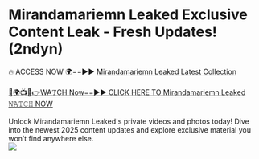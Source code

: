 # Mirandamariemn Leaked Exclusive Content Leak - Fresh Updates! (2ndyn)

🔥 ACCESS NOW 🌍==►► <a href="https://tinyurl.com/kvy9nzfs" rel="nofollow">Mirandamariemn Leaked Latest Collection</a>
<br><br>
[🔴🌍📺📱👉WA𝚃CH Now==►► CLICK HERE TO Mirandamariemn Leaked 𝚆𝙰𝚃𝙲𝙷 NOW](https://tinyurl.com/kvy9nzfs)
<br><br>
Unlock Mirandamariemn Leaked's private videos and photos today! Dive into the newest 2025 content updates and explore exclusive material you won’t find anywhere else.
<br>
<a href="https://tinyurl.com/kvy9nzfs" rel="nofollow" data-target="animated-image.originalLink"><img src="https://camo.githubusercontent.com/8a4f000d20f83aca3bf7ec5f350d767afa0574a8a352519fd8cfa583a6f93a33/68747470733a2f2f692e696d6775722e636f6d2f644a486b345a712e676966" data-canonical-src="https://i.imgur.com/dJHk4Zq.gif" style="max-width: 100%; display: inline-block;" data-target="animated-image.originalImage"></a>
<br>
